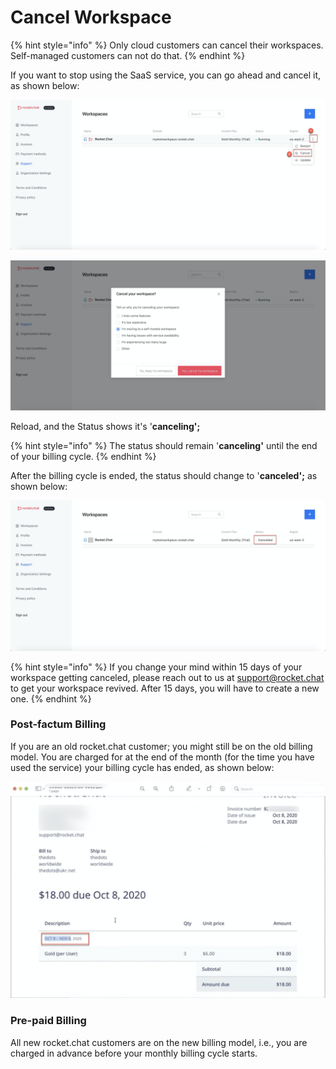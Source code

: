 # Cancel Workspace

{% hint style="info" %}
Only cloud customers can cancel their workspaces. Self-managed customers can not do that.
{% endhint %}

If you want to stop using the SaaS service, you can go ahead and cancel it, as shown below:

![](<../../../../.gitbook/assets/image (198).png>)

![](<../../../../.gitbook/assets/image (199).png>)

Reload, and the Status shows it's '**canceling';**

{% hint style="info" %}
The status should remain '**canceling'** until the end of your billing cycle.
{% endhint %}

After the billing cycle is ended, the status should change to '**canceled';** as shown below:

![](<../../../../.gitbook/assets/image (200).png>)

{% hint style="info" %}
If you change your mind within 15 days of your workspace getting canceled, please reach out to us at [support@rocket.chat](mailto:support@rocket.chat) to get your workspace revived. After 15 days, you will have to create a new one.
{% endhint %}

### Post-factum Billing

If you are an old rocket.chat customer; you might still be on the old billing model. You are charged for at the end of the month (for the time you have used the service) your billing cycle has ended, as shown below:

![](<../../../../.gitbook/assets/image (308) (2) (2) (1) (1) (2) (1) (2) (2).png>)

### Pre-paid Billing

All new rocket.chat customers are on the new billing model, i.e., you are charged in advance before your monthly billing cycle starts.

